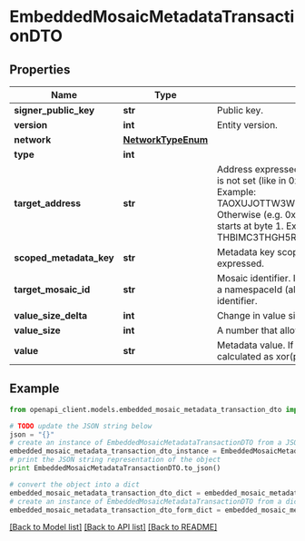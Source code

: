 # EmbeddedMosaicMetadataTransactionDTO


## Properties

Name | Type | Description | Notes
------------ | ------------- | ------------- | -------------
**signer_public_key** | **str** | Public key. | 
**version** | **int** | Entity version. | 
**network** | [**NetworkTypeEnum**](NetworkTypeEnum.md) |  | 
**type** | **int** |  | 
**target_address** | **str** | Address expressed in Base32 format. If the bit 0 of byte 0 is not set (like in 0x90), then it is a regular address. Example: TAOXUJOTTW3W5XTBQMQEX3SQNA6MCUVGXLXR3TA.  Otherwise (e.g. 0x91) it represents a namespace id which starts at byte 1. Example: THBIMC3THGH5RUYAAAAAAAAAAAAAAAAAAAAAAAA  | 
**scoped_metadata_key** | **str** | Metadata key scoped to source, target and type expressed. | 
**target_mosaic_id** | **str** | Mosaic identifier. If the most significant bit of byte 0 is set, a namespaceId (alias) is used instead of the real mosaic identifier.  | 
**value_size_delta** | **int** | Change in value size in bytes. | 
**value_size** | **int** | A number that allows uint 32 values. | 
**value** | **str** | Metadata value. If embedded in a transaction, this is calculated as xor(previous-value, value). | 

## Example

```python
from openapi_client.models.embedded_mosaic_metadata_transaction_dto import EmbeddedMosaicMetadataTransactionDTO

# TODO update the JSON string below
json = "{}"
# create an instance of EmbeddedMosaicMetadataTransactionDTO from a JSON string
embedded_mosaic_metadata_transaction_dto_instance = EmbeddedMosaicMetadataTransactionDTO.from_json(json)
# print the JSON string representation of the object
print EmbeddedMosaicMetadataTransactionDTO.to_json()

# convert the object into a dict
embedded_mosaic_metadata_transaction_dto_dict = embedded_mosaic_metadata_transaction_dto_instance.to_dict()
# create an instance of EmbeddedMosaicMetadataTransactionDTO from a dict
embedded_mosaic_metadata_transaction_dto_form_dict = embedded_mosaic_metadata_transaction_dto.from_dict(embedded_mosaic_metadata_transaction_dto_dict)
```
[[Back to Model list]](../README.md#documentation-for-models) [[Back to API list]](../README.md#documentation-for-api-endpoints) [[Back to README]](../README.md)


